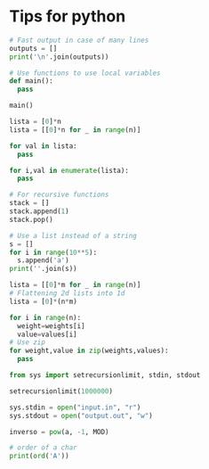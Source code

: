 # Tips for python

```python
# Fast output in case of many lines
outputs = []
print('\n'.join(outputs))
```

```python
# Use functions to use local variables
def main():
  pass

main()
```

```python
lista = [0]*n
lista = [[0]*n for _ in range(n)]
```

```python
for val in lista:
  pass

for i,val in enumerate(lista):
  pass
```

```python
# For recursive functions
stack = []
stack.append(1)
stack.pop()
```

```python
# Use a list instead of a string
s = []
for i in range(10**5):
  s.append('a')
print(''.join(s))
```

```python
lista = [[0]*m for _ in range(n)]
# Flattening 2d lists into 1d
lista = [0]*(n*m)
```

```python
for i in range(n):
  weight=weights[i]
  value=values[i]
# Use zip
for weight,value in zip(weights,values):
  pass
```

```python
from sys import setrecursionlimit, stdin, stdout

setrecursionlimit(1000000)

sys.stdin = open("input.in", "r")
sys.stdout = open("output.out", "w")
```

```python
inverso = pow(a, -1, MOD)
```

```python
# order of a char
print(ord('A'))
```